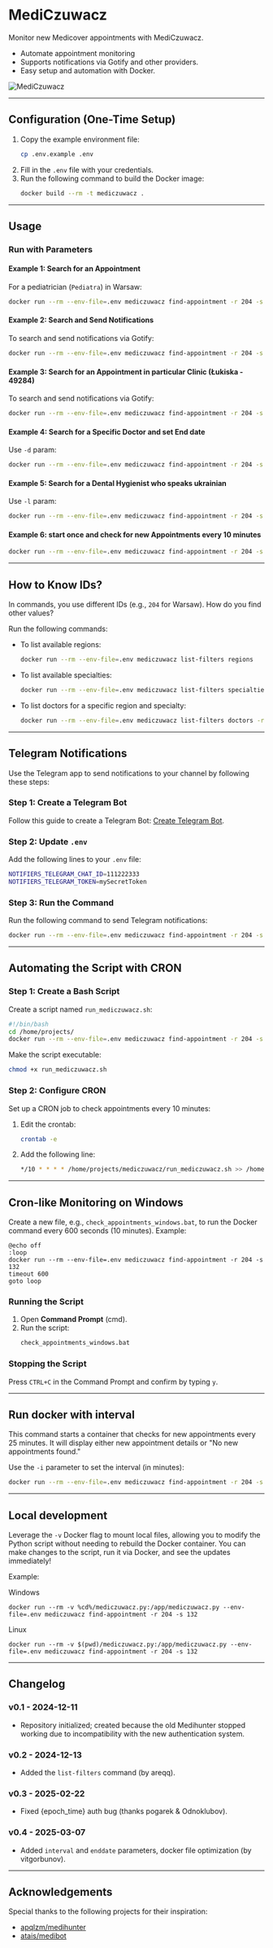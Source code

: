 # MediCzuwacz

Monitor new Medicover appointments with MediCzuwacz.

- Automate appointment monitoring
- Supports notifications via Gotify and other providers.
- Easy setup and automation with Docker.

![MediCzuwacz](https://raw.githubusercontent.com/SteveSteve24/MediCzuwacz/refs/heads/main/mediczuwacz.png)
 
---

## Configuration (One-Time Setup)
1. Copy the example environment file:
   ```bash
   cp .env.example .env
   ```
2. Fill in the `.env` file with your credentials.
3. Run the following command to build the Docker image:
    ```bash
    docker build --rm -t mediczuwacz .
    ```

---

## Usage

### Run with Parameters
#### Example 1: Search for an Appointment
For a pediatrician (`Pediatra`) in Warsaw:
```bash
docker run --rm --env-file=.env mediczuwacz find-appointment -r 204 -s 132 -f "2024-12-11"
```

#### Example 2: Search and Send Notifications
To search and send notifications via Gotify:
```bash
docker run --rm --env-file=.env mediczuwacz find-appointment -r 204 -s 132 -f "2024-12-11" -n gotify -t "Pediatra"
```

#### Example 3: Search for an Appointment in particular Clinic (Łukiska - 49284)
To search and send notifications via Gotify:
```bash
docker run --rm --env-file=.env mediczuwacz find-appointment -r 204 -s 132 -f "2024-12-11" -c 49284 -n gotify -t "Pediatra"
```

#### Example 4: Search for a Specific Doctor and set End date
Use `-d` param:
```bash
docker run --rm --env-file=.env mediczuwacz find-appointment -r 204 -s 132 -d 394 -f "2024-12-16" -e "2024-12-19"
```

#### Example 5: Search for a Dental Hygienist who speaks ukrainian
Use `-l` param:
```bash
docker run --rm --env-file=.env mediczuwacz find-appointment -r 204 -s 112 -l 60
```

#### Example 6: start once and check for new Appointments every 10 minutes
```bash
docker run --rm --env-file=.env mediczuwacz find-appointment -r 204 -s 112 -i 10
```

---

## How to Know IDs?
In commands, you use different IDs (e.g., `204` for Warsaw). How do you find other values?

Run the following commands:

- To list available regions:
  ```bash
  docker run --rm --env-file=.env mediczuwacz list-filters regions
  ```

- To list available specialties:
  ```bash
  docker run --rm --env-file=.env mediczuwacz list-filters specialties
  ```

- To list doctors for a specific region and specialty:
  ```bash
  docker run --rm --env-file=.env mediczuwacz list-filters doctors -r 204 -s 132
  ```

---

## Telegram Notifications
Use the Telegram app to send notifications to your channel by following these steps:

### Step 1: Create a Telegram Bot
Follow this guide to create a Telegram Bot: [Create Telegram Bot](https://gist.github.com/nafiesl/4ad622f344cd1dc3bb1ecbe468ff9f8a).

### Step 2: Update `.env`
Add the following lines to your `.env` file:
```bash
NOTIFIERS_TELEGRAM_CHAT_ID=111222333
NOTIFIERS_TELEGRAM_TOKEN=mySecretToken
```

### Step 3: Run the Command
Run the following command to send Telegram notifications:
```bash
docker run --rm --env-file=.env mediczuwacz find-appointment -r 204 -s 132 -f "2024-12-11" -n telegram -t "Pediatra"
```

---

## Automating the Script with CRON
### Step 1: Create a Bash Script
Create a script named `run_mediczuwacz.sh`:
```bash
#!/bin/bash
cd /home/projects/
docker run --rm --env-file=.env mediczuwacz find-appointment -r 204 -s 132 -f "2024-12-11" -n gotify -t "Pediatra"
```
Make the script executable:
```bash
chmod +x run_mediczuwacz.sh
```

### Step 2: Configure CRON
Set up a CRON job to check appointments every 10 minutes:
1. Edit the crontab:
   ```bash
   crontab -e
   ```
2. Add the following line:
   ```bash
   */10 * * * * /home/projects/mediczuwacz/run_mediczuwacz.sh >> /home/projects/mediczuwacz/cron_log.txt 2>&1
   ```

---

## Cron-like Monitoring on Windows

Create a new file, e.g., `check_appointments_windows.bat`, to run the Docker command every 600 seconds (10 minutes). Example:

```batch
@echo off
:loop
docker run --rm --env-file=.env mediczuwacz find-appointment -r 204 -s 132
timeout 600
goto loop
```

### Running the Script
1. Open **Command Prompt** (cmd).
2. Run the script:
   ```cmd
   check_appointments_windows.bat
   ```

### Stopping the Script
Press `CTRL+C` in the Command Prompt and confirm by typing `y`.

---

## Run docker with interval

This command starts a container that checks for new appointments every 25 minutes. It will display either new appointment details or "No new appointments found."

Use the `-i` parameter to set the interval (in minutes):

```bash
docker run --rm --env-file=.env mediczuwacz find-appointment -r 204 -s 112 -i 25
```


---

## Local development

Leverage the `-v` Docker flag to mount local files, allowing you to modify the Python script without needing to rebuild the Docker container. You can make changes to the script, run it via Docker, and see the updates immediately!

Example: 

Windows
```
docker run --rm -v %cd%/mediczuwacz.py:/app/mediczuwacz.py --env-file=.env mediczuwacz find-appointment -r 204 -s 132
```

Linux
```
docker run --rm -v $(pwd)/mediczuwacz.py:/app/mediczuwacz.py --env-file=.env mediczuwacz find-appointment -r 204 -s 132
```

---

## Changelog

### v0.1 - 2024-12-11
- Repository initialized; created because the old Medihunter stopped working due to incompatibility with the new authentication system.

### v0.2 - 2024-12-13
- Added the `list-filters` command (by areqq).

### v0.3 - 2025-02-22
- Fixed {epoch_time} auth bug (thanks pogarek & Odnoklubov).

### v0.4 - 2025-03-07
- Added `interval` and `enddate` parameters, docker file optimization (by vitgorbunov).

---

## Acknowledgements
Special thanks to the following projects for their inspiration:
- [apqlzm/medihunter](https://github.com/apqlzm/medihunter)
- [atais/medibot](https://github.com/atais/medibot)


